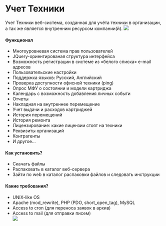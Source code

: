 Учет Техники
========
Учет Техники веб-система, созданная для учёта техники в организации, а так же является внутренним ресурсом компании(й).
<img src="https://habrastorage.org/files/a2b/aac/c7d/a2baacc7d0324aaeb62b3c44e5f82424.png"/>

<h4>Функционал</h4>
<ul>
<li>Многоуровневая система прав пользователей</li>
<li>JQuery-ориентированая структура интерфейса</li>
<li>Возможность регистрации в системе из «белого списка» e-mail адресов</li>
<li>Пользовательские настройки</li>
<li>Поддержка языков: Русский, Английский</li>
<li>Проверка доступности офисной техники (ping)</li>
<li>Опрос МФУ о состоянии и модели картриджа</li>
<li>Календарь с возможность добавления личных событи</li>
<li>Отчеты</li>
<li>Накладная на внутреннее перемещение</li>
<li>Учет выдачи и расходов картриджей</li>
<li>История перемещений</li>
<li>История ремонта</li>
<li>Лицензирование: какие лицензии стоят на техники</li>
<li>Реквизиты организаций</li>
<li>Контрагенты</li>
<li>И другое...</li>
</ul>

<h4>Как установить?</h4>
<ul>
<li>Скачать файлы</li>
<li>Распаковать в каталог веб-сервера</li>
<li>Зайти по web в каталог распаковки файлов и следовать инструкции</li>
</ul>

<h4>Какие требования?</h4>
<ul>
<li>UNIX-like OS</li>
<li>Apache (mod_rewrite), PHP (PDO, short_open_tag), MySQL</li>
<li>Access to cron (для переноса заявок в архив)</li>
<li>Access to mail (для отправки писем)</li>
<img src="https://cloud.githubusercontent.com/assets/3504940/4213057/8c8d9c5a-38ad-11e4-809d-818a16bdfc13.jpg"/>
</ul>
